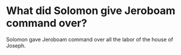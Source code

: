 # What did Solomon give Jeroboam command over?

Solomon gave Jeroboam command over all the labor of the house of Joseph.
